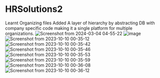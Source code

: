 # HRSolutions2
Learnt Organizing files
Added A layer of hierarchy by abstracting DB with company specific code making it a single platform for multiple organizations.
![Screenshot from 2024-03-04 04-55-22](https://github.com/sidhant19/HRSolutions2/assets/101086027/425f54d7-c4eb-470d-ab33-26eaacb1dc16)
![image](https://github.com/sidhant19/HRSolutions2/assets/101086027/a1139b88-2293-47f7-9d8f-29dd9321c940)
![Screenshot from 2023-10-10 00-35-12](https://github.com/sidhant19/HRSolutions2/assets/101086027/228afefa-7bb1-497f-80b1-ecf5f4a101a9)
![Screenshot from 2023-10-10 00-35-42](https://github.com/sidhant19/HRSolutions2/assets/101086027/331bd5a6-0291-4365-8db7-4eca0804fd0c)
![Screenshot from 2023-10-10 00-35-46](https://github.com/sidhant19/HRSolutions2/assets/101086027/94aa7b6f-c191-404b-90ca-159516b80364)
![Screenshot from 2023-10-10 00-35-53](https://github.com/sidhant19/HRSolutions2/assets/101086027/5e680f6d-39fd-46e5-aac7-13d6ff3de564)
![Screenshot from 2023-10-10 00-35-59](https://github.com/sidhant19/HRSolutions2/assets/101086027/ac2aba30-52f2-4681-beab-d1f30d9096c5)
![Screenshot from 2023-10-10 00-36-08](https://github.com/sidhant19/HRSolutions2/assets/101086027/f3f95842-0f95-4f8e-a125-63e2b54a6dfd)
![Screenshot from 2023-10-10 00-36-12](https://github.com/sidhant19/HRSolutions2/assets/101086027/6e39e7c5-488d-4625-b8dc-03a69a987b7b)


